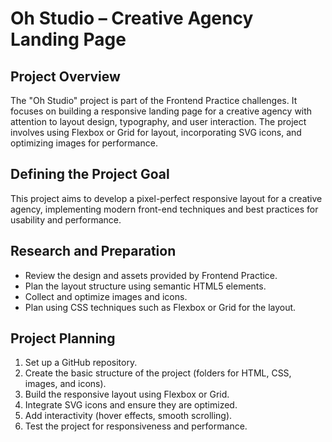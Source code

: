 # Oh Studio – Creative Agency Landing Page

## Project Overview
The "Oh Studio" project is part of the Frontend Practice challenges. It focuses on building a responsive landing page for a creative agency with attention to layout design, typography, and user interaction. The project involves using Flexbox or Grid for layout, incorporating SVG icons, and optimizing images for performance.

## Defining the Project Goal
This project aims to develop a pixel-perfect responsive layout for a creative agency, implementing modern front-end techniques and best practices for usability and performance.

## Research and Preparation
- Review the design and assets provided by Frontend Practice.
- Plan the layout structure using semantic HTML5 elements.
- Collect and optimize images and icons.
- Plan using CSS techniques such as Flexbox or Grid for the layout.

## Project Planning
1. Set up a GitHub repository.
2. Create the basic structure of the project (folders for HTML, CSS, images, and icons).
3. Build the responsive layout using Flexbox or Grid.
4. Integrate SVG icons and ensure they are optimized.
5. Add interactivity (hover effects, smooth scrolling).
6. Test the project for responsiveness and performance.
